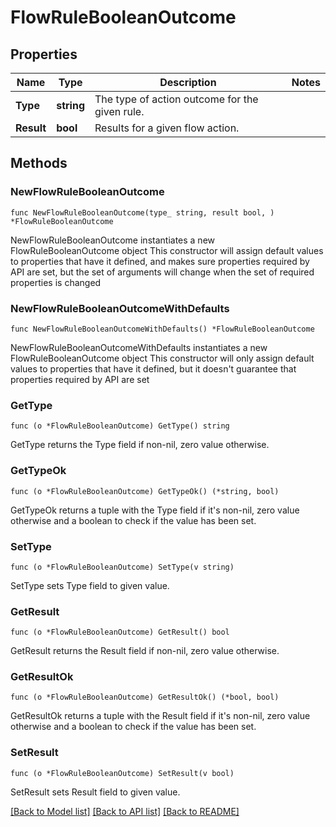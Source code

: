 # FlowRuleBooleanOutcome

## Properties

Name | Type | Description | Notes
------------ | ------------- | ------------- | -------------
**Type** | **string** | The type of action outcome for the given rule. | 
**Result** | **bool** | Results for a given flow action. | 

## Methods

### NewFlowRuleBooleanOutcome

`func NewFlowRuleBooleanOutcome(type_ string, result bool, ) *FlowRuleBooleanOutcome`

NewFlowRuleBooleanOutcome instantiates a new FlowRuleBooleanOutcome object
This constructor will assign default values to properties that have it defined,
and makes sure properties required by API are set, but the set of arguments
will change when the set of required properties is changed

### NewFlowRuleBooleanOutcomeWithDefaults

`func NewFlowRuleBooleanOutcomeWithDefaults() *FlowRuleBooleanOutcome`

NewFlowRuleBooleanOutcomeWithDefaults instantiates a new FlowRuleBooleanOutcome object
This constructor will only assign default values to properties that have it defined,
but it doesn't guarantee that properties required by API are set

### GetType

`func (o *FlowRuleBooleanOutcome) GetType() string`

GetType returns the Type field if non-nil, zero value otherwise.

### GetTypeOk

`func (o *FlowRuleBooleanOutcome) GetTypeOk() (*string, bool)`

GetTypeOk returns a tuple with the Type field if it's non-nil, zero value otherwise
and a boolean to check if the value has been set.

### SetType

`func (o *FlowRuleBooleanOutcome) SetType(v string)`

SetType sets Type field to given value.


### GetResult

`func (o *FlowRuleBooleanOutcome) GetResult() bool`

GetResult returns the Result field if non-nil, zero value otherwise.

### GetResultOk

`func (o *FlowRuleBooleanOutcome) GetResultOk() (*bool, bool)`

GetResultOk returns a tuple with the Result field if it's non-nil, zero value otherwise
and a boolean to check if the value has been set.

### SetResult

`func (o *FlowRuleBooleanOutcome) SetResult(v bool)`

SetResult sets Result field to given value.



[[Back to Model list]](../README.md#documentation-for-models) [[Back to API list]](../README.md#documentation-for-api-endpoints) [[Back to README]](../README.md)


